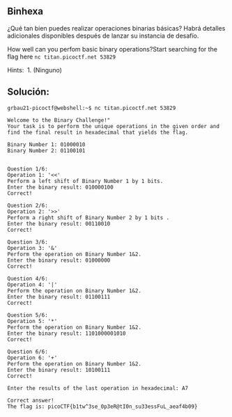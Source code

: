 ## Binhexa

¿Qué tan bien puedes realizar operaciones binarias básicas?
Habrá detalles adicionales disponibles después de lanzar su instancia de desafío.

How well can you perfom basic binary operations?Start searching for the flag here `nc titan.picoctf.net 53829`


Hints:
 1. (Ninguno)


## Solución:
```
grbau21-picoctf@webshell:~$ nc titan.picoctf.net 53829

Welcome to the Binary Challenge!"
Your task is to perform the unique operations in the given order and find the final result in hexadecimal that yields the flag.

Binary Number 1: 01000010
Binary Number 2: 01100101


Question 1/6:
Operation 1: '<<'
Perform a left shift of Binary Number 1 by 1 bits.
Enter the binary result: 010000100
Correct!

Question 2/6:
Operation 2: '>>'
Perform a right shift of Binary Number 2 by 1 bits .
Enter the binary result: 00110010
Correct!

Question 3/6:
Operation 3: '&'
Perform the operation on Binary Number 1&2.
Enter the binary result: 01000000
Correct!

Question 4/6:
Operation 4: '|'
Perform the operation on Binary Number 1&2.
Enter the binary result: 01100111
Correct!

Question 5/6:
Operation 5: '*'
Perform the operation on Binary Number 1&2.
Enter the binary result: 1101000001010
Correct!

Question 6/6:
Operation 6: '+'
Perform the operation on Binary Number 1&2.
Enter the binary result: 10100111
Correct!

Enter the results of the last operation in hexadecimal: A7

Correct answer!
The flag is: picoCTF{b1tw^3se_0p3eR@tI0n_su33essFuL_aeaf4b09}

```

